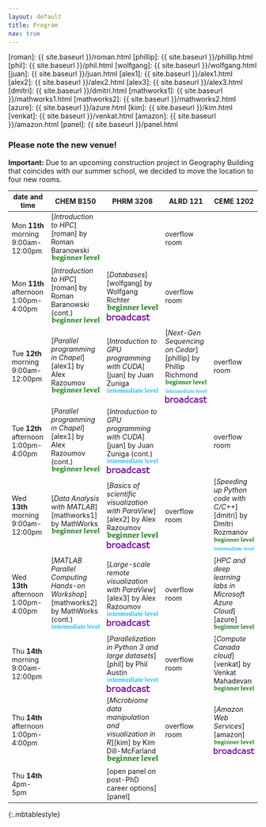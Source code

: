 ```yaml
---
layout: default
title: Program
nav: true
---
```


[roman]: {{ site.baseurl }}/roman.html
[phillip]: {{ site.baseurl }}/phillip.html
[phil]: {{ site.baseurl }}/phil.html
[wolfgang]: {{ site.baseurl }}/wolfgang.html
[juan]: {{ site.baseurl }}/juan.html
[alex1]: {{ site.baseurl }}/alex1.html
[alex2]: {{ site.baseurl }}/alex2.html
[alex3]: {{ site.baseurl }}/alex3.html
[dmitri]: {{ site.baseurl }}/dmitri.html
[mathworks1]: {{ site.baseurl }}/mathworks1.html
[mathworks2]: {{ site.baseurl }}/mathworks2.html
[azure]: {{ site.baseurl }}/azure.html
[kim]: {{ site.baseurl }}/kim.html
[venkat]: {{ site.baseurl }}/venkat.html
[amazon]: {{ site.baseurl }}/amazon.html
[panel]: {{ site.baseurl }}/panel.html

### Please note the new venue!

**Important:** Due to an upcoming construction project in Geography Building that coincides with our
summer school, we decided to move the location to four new rooms.

| date and time | CHEM B150 | PHRM 3208 | ALRD 121 | CEME 1202 |
| ------------- | --------------- | ----------------- | ----------------- | ----------------- |
| Mon **11th** morning 9:00am-12:00pm | [*Introduction to HPC*][roman] by Roman Baranowski ![beginner](beginner.png) | | overflow room | |
| Mon **11th** afternoon 1:00pm-4:00pm | [*Introduction to HPC*][roman] by Roman Baranowski (cont.) ![beginner](beginner.png) | [*Databases*][wolfgang] by Wolfgang Richter ![beginner](beginner.png) ![broadcast](broadcast.png) | overflow room | |
| Tue **12th** morning 9:00am-12:00pm | [*Parallel programming in Chapel*][alex1] by Alex Razoumov ![beginner](beginner.png) | [*Introduction to GPU programming with CUDA*][juan] by Juan Zuniga ![intermediate](intermediate.png) | [*Next-Gen Sequencing on Cedar*][phillip] by Phillip Richmond ![beginner](beginner.png) ![intermediate](intermediate.png) ![broadcast](broadcast.png) | overflow room |
| Tue **12th** afternoon 1:00pm-4:00pm | [*Parallel programming in Chapel*][alex1] by Alex Razoumov (cont.) ![beginner](beginner.png) | [*Introduction to GPU programming with CUDA*][juan] by Juan Zuniga (cont.) ![intermediate](intermediate.png) ![broadcast](broadcast.png) | | overflow room |
| Wed **13th** morning 9:00am-12:00pm | [*Data Analysis with MATLAB*][mathworks1] by MathWorks ![beginner](beginner.png) | [*Basics of scientific visualization with ParaView*][alex2] by Alex Razoumov ![beginner](beginner.png) ![broadcast](broadcast.png) | overflow room | [*Speeding up Python code with C/C++*][dmitri] by Dmitri Rozmanov ![beginner](beginner.png) ![intermediate](intermediate.png) |
| Wed **13th** afternoon 1:00pm-4:00pm | [*MATLAB Parallel Computing Hands-on Workshop*][mathworks2] by MathWorks (cont.) ![intermediate](intermediate.png) | [*Large-scale remote visualization with ParaView*][alex3] by Alex Razoumov ![intermediate](intermediate.png) ![broadcast](broadcast.png) | overflow room | [*HPC and deep learning labs in Microsoft Azure Cloud*][azure] ![beginner](beginner.png) |
| Thu **14th** morning 9:00am-12:00pm | | [*Parallelization in Python 3 and large datasets*][phil] by Phil Austin ![intermediate](intermediate.png) ![broadcast](broadcast.png) | overflow room | [*Compute Canada cloud*][venkat] by Venkat Mahadevan ![beginner](beginner.png) |
| Thu **14th** afternoon 1:00pm-4:00pm | | [*Microbiome data manipulation and visualization in R*][kim] by Kim Dill-McFarland ![beginner](beginner.png) | overflow room | [*Amazon Web Services*][amazon] ![beginner](beginner.png) ![broadcast](broadcast.png) |
| Thu **14th** 4pm-5pm | | [open panel on post-PhD career options][panel] | | |
{:.mbtablestyle}

&nbsp;
